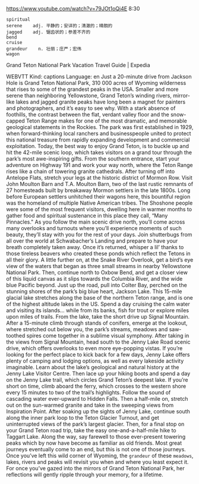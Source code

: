 https://www.youtube.com/watch?v=79JOt1oQj4E 
8:30

```
spiritual    
serene    adj. 平静的；安详的；清澈的；晴朗的
jagged    adj. 锯齿状的；参差不齐的
bend    
cruise  
grandeur    n. 壮丽；庄严；宏伟       
wagon 
```

Grand Teton National Park Vacation Travel Guide | Expedia 

WEBVTT Kind: captions Language: en Just a 20-minute drive from Jackson Hole is Grand Teton National Park, 310 000 acres of Wyoming wilderness that rises to some of the grandest peaks in the USA. Smaller and more serene than neighboring Yellowstone, Grand Teton’s winding rivers, mirror-like lakes and jagged granite peaks have long been a magnet for painters and photographers, and it’s easy to see why. With a stark absence of foothills, the contrast between the flat, verdant valley floor and the snow-capped Teton Range makes for one of the most dramatic, and memorable geological statements in the Rockies. The park was first established in 1929, when forward-thinking local ranchers and businesspeople united to protect this national treasure from rapidly expanding development and commercial exploitation. Today, the best way to enjoy Grand Teton, is to buckle up and hit the 42-mile scenic loop, which takes visitors on a grand tour through the park’s most awe-inspiring gifts. From the southern entrance, start your adventure on Highway 191 and work your way north, where the Teton Range rises like a chain of towering granite cathedrals. After turning off into Antelope Flats, stretch your legs at the historic district of Mormon Row. Visit John Moulton Barn and T.A. Moulton Barn, two of the last rustic remnants of 27 homesteads built by breakaway Mormon settlers in the late 1800s. Long before European settlers unhitched their wagons here, this bountiful region was the homeland of multiple Native American tribes. The Shoshone people were some of the most frequent visitors, dwelling here in warmer months to gather food and spiritual sustenance in this place they call, “Many Pinnacles." As you follow the main scenic drive north, you’ll come across many overlooks and turnouts where you’ll experience moments of such beauty, they’ll stay with you for the rest of your days. Join shutterbugs from all over the world at Schwabacher’s Landing and prepare to have your breath completely taken away. Once it’s returned, whisper a lil’ thanks to those tireless beavers who created these ponds which reflect the Tetons in all their glory. A little further on, at the Snake River Overlook, get a bird’s eye view of the waters that began as three small streams in nearby Yellowstone National Park. Then, continue north to Oxbow Bend, and get a closer view of this liquid canvas as it slips towards the Columbia River, and the wide blue Pacific beyond. Just up the road, pull into Colter Bay, perched on the stunning shores of the park’s big blue heart, Jackson Lake. This 15-mile glacial lake stretches along the base of the northern Teton range, and is one of the highest altitude lakes in the US. Spend a day cruising the calm water and visiting its islands… while from its banks, fish for trout or explore miles upon miles of trails. From the lake, take the short drive up Signal Mountain. After a 15-minute climb through stands of conifers, emerge at the lookout, where stretched out below you, the park’s streams, meadows and saw-toothed spires come together in a sublime visual symphony. After taking in the views from Signal Mountain, head south to the Jenny Lake Road scenic drive, which offers overlooks to even more eye-popping vistas. If you’re looking for the perfect place to kick back for a few days, Jenny Lake offers plenty of camping and lodging options, as well as every lakeside activity imaginable. Learn about the lake’s geological and natural history at the Jenny Lake Visitor Centre. Then lace up your hiking boots and spend a day on the Jenny Lake trail, which circles Grand Teton’s deepest lake. If you’re short on time, climb aboard the ferry, which crosses to the western shore every 15 minutes to two of the trail’s highlights. Follow the sound of cascading water ever-upward to Hidden Falls. Then a half-mile on, stretch out on the sun-warmed granite and take in the sweeping views from Inspiration Point. After soaking up the sights of Jenny Lake, continue south along the inner park loop to the Teton Glacier Turnout, and get uninterrupted views of the park’s largest glacier. Then, for a final stop on your Grand Teton road trip, take the easy one-and-a-half-mile hike to Taggart Lake. Along the way, say farewell to those ever-present towering peaks which by now have become as familiar as old friends. Most great journeys eventually come to an end, but this is not one of those journeys. Once you’ve left this wild corner of Wyoming, the `grandeur` of these `meadows`, lakes, rivers and peaks will revisit you when and where you least expect it. For once you’ve gazed into the mirrors of Grand Teton National Park, her reflections will gently ripple through your memory, for a lifetime. 